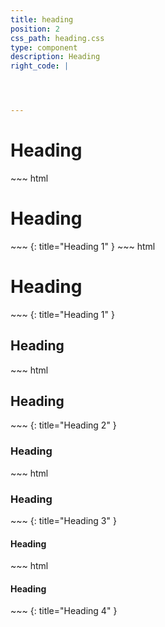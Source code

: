 ```yaml
---
title: heading
position: 2
css_path: heading.css
type: component
description: Heading
right_code: |




---
```


<h1 class="nak-heading-1">Heading</h1>
~~~ html
<h1 class="nak-heading-1">Heading</h1>
~~~
{: title="Heading 1" }
~~~ html
<h1 class="nak-heading-1">Heading</h1>
~~~
{: title="Heading 1" }

<h2 class="nak-heading-2">Heading</h2>
~~~ html
<h2 class="nak-heading-2">Heading</h2>
~~~
{: title="Heading 2" }

<h3 class="nak-heading-3">Heading</h3>
~~~ html
<h3 class="nak-heading-3">Heading</h3>
~~~
{: title="Heading 3" }

<h4 class="nak-heading-4">Heading</h4>
~~~ html
<h4 class="nak-heading-4">Heading</h4>
~~~
{: title="Heading 4" }
